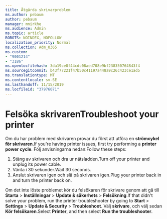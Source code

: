 ```yaml
---
title: Åtgärda skrivarproblem
ms.author: pebaum
author: pebaum
manager: mnirkhe
ms.audience: Admin
ms.topic: article
ROBOTS: NOINDEX, NOFOLLOW
localization_priority: Normal
ms.collection: Adm_O365
ms.custom:
- "9001214"
- "3186"
ms.openlocfilehash: 3da19ce8f44cdc08aed708e9bf238350764843f4
ms.sourcegitcommit: b43f77221f47b50c41197a448a9c26c423ce1ad5
ms.translationtype: MT
ms.contentlocale: sv-SE
ms.lasthandoff: 11/15/2019
ms.locfileid: "37976071"
---
```

# <a name="troubleshoot-your-printer"></a><span data-ttu-id="cd97c-102">Felsöka skrivaren</span><span class="sxs-lookup"><span data-stu-id="cd97c-102">Troubleshoot your printer</span></span>

<span data-ttu-id="cd97c-103">Om du har problem med skrivaren provar du först att utföra en **strömcykel för skrivaren**.</span><span class="sxs-lookup"><span data-stu-id="cd97c-103">If you're having printer issues, first try performing a **printer power cycle**.</span></span> <span data-ttu-id="cd97c-104">Följ anvisningarna nedan:</span><span class="sxs-lookup"><span data-stu-id="cd97c-104">Follow these steps:</span></span>

1. <span data-ttu-id="cd97c-105">Stäng av skrivaren och dra ur nätsladden.</span><span class="sxs-lookup"><span data-stu-id="cd97c-105">Turn off your printer and unplug its power cable.</span></span>
2. <span data-ttu-id="cd97c-106">Vänta i 30 sekunder.</span><span class="sxs-lookup"><span data-stu-id="cd97c-106">Wait 30 seconds.</span></span>
3. <span data-ttu-id="cd97c-107">Anslut skrivaren igen och slå på skrivaren igen.</span><span class="sxs-lookup"><span data-stu-id="cd97c-107">Plug your printer back in and turn the printer back on.</span></span>

<span data-ttu-id="cd97c-108">Om det inte löste problemet kör du felsökaren för skrivare genom att gå till **Starta** > **Inställningar** > **Update & säkerhets** > **Felsökning**.</span><span class="sxs-lookup"><span data-stu-id="cd97c-108">If that didn't solve your problem, run the printer troubleshooter by going to **Start** > **Settings** > **Update & Security** > **Troubleshoot**.</span></span> <span data-ttu-id="cd97c-109">Välj **skrivare**, och välj sedan **Kör felsökaren**.</span><span class="sxs-lookup"><span data-stu-id="cd97c-109">Select **Printer**, and then select **Run the troubleshooter**.</span></span>